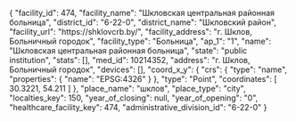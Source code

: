 {
    "facility_id": 474,
    "facility_name": "Шкловская центральная районная больница",
    "district_id": "6-22-0",
    "district_name": "Шкловский район",
    "facility_url": "https:\/\/shklovcrb.by\/",
    "facility_address": "г. Шклов, Больничный городок",
    "facility_type": "Больница",
    "ap_1": "1",
    "name": "Шкловская центральная районная больница",
    "state": "public institution",
    "stats": [],
    "med_id": 10214352,
    "address": "г. Шклов, Больничный городок",
    "devices": [],
    "coord_x_y": {
        "crs": {
            "type": "name",
            "properties": {
                "name": "EPSG:4326"
            }
        },
        "type": "Point",
        "coordinates": [
            30.3221,
            54.211
        ]
    },
    "place_name": "шклов",
    "place_type": "city",
    "localties_key": 150,
    "year_of_closing": null,
    "year_of_opening": "0",
    "healthcare_facility_key": 474,
    "administrative_division_id": "6-22-0"
}